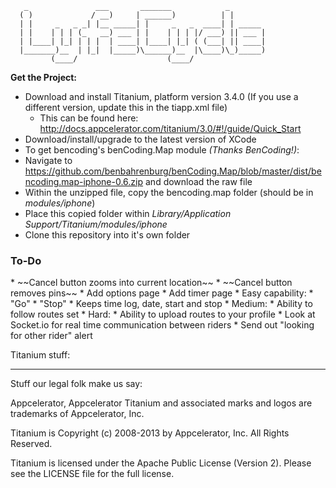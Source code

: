        _               ___       _______            _               
      ( )             / __)     | ______)          | |         
      | |     _   _ _| |__ _____| |     _   _  ____| | _____   
      | |    | | | (_   __) ___ | |    | | | |/ ___) || ___ |  
      | |____| |_| | | |  | ____| |____| |_| ( (___| || ____|  
      |_______)__  | |_|  |_____)\______)__  |\____)\_)_____)  
             (____/                    (____/                  


**Get the Project:**

* Download and install Titanium, platform version 3.4.0 (If you use a different version, update this in the tiapp.xml file)
  * This can be found here: http://docs.appcelerator.com/titanium/3.0/#!/guide/Quick_Start
* Download/install/upgrade to the latest version of XCode
* To get bencoding's benCoding.Map module _(Thanks BenCoding!)_:  
* Navigate to https://github.com/benbahrenburg/benCoding.Map/blob/master/dist/bencoding.map-iphone-0.6.zip
and download the raw file  
* Within the unzipped file, copy the bencoding.map folder (should be in _modules/iphone_)
* Place this copied folder within _Library/Application Support/Titanium/modules/iphone_ 
* Clone this repository into it's own folder

<h3>To-Do</h3>
* ~~Cancel button zooms into current location~~
* ~~Cancel button removes pins~~
* Add options page
* Add timer page
	* Easy capability: 
		* "Go"
		* "Stop"
		* Keeps time log, date, start and stop
	* Medium:
		* Ability to follow routes set
	* Hard:
		* Ability to upload routes to your profile
* Look at Socket.io for real time communication between riders
* Send out "looking for other rider" alert



Titanium stuff:

----------------------------------
Stuff our legal folk make us say:

Appcelerator, Appcelerator Titanium and associated marks and logos are 
trademarks of Appcelerator, Inc. 

Titanium is Copyright (c) 2008-2013 by Appcelerator, Inc. All Rights Reserved.

Titanium is licensed under the Apache Public License (Version 2). Please
see the LICENSE file for the full license.

